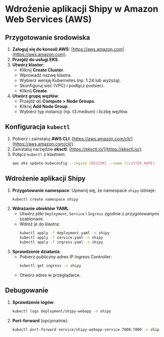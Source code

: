 
# Wdrożenie aplikacji Shipy w Amazon Web Services (AWS)

## Przygotowanie środowiska
1. **Zaloguj się do konsoli AWS**: [https://aws.amazon.com](https://aws.amazon.com).
2. **Przejdź do usługi EKS**.
3. **Utwórz klaster**:
   - Kliknij **Create Cluster**.
   - Wprowadź nazwę klastra.
   - Wybierz wersję Kubernetes (np. 1.24 lub wyższą).
   - Skonfiguruj sieć (VPC) i podłącz podsieci.
   - Kliknij **Create**.
4. **Utwórz grupę węzłów**:
   - Przejdź do **Compute > Node Groups**.
   - Kliknij **Add Node Group**.
   - Wybierz typ instancji (np. t3.medium) i liczbę węzłów.

## Konfiguracja `kubectl`
1. Pobierz i zainstaluj **AWS CLI**: [https://aws.amazon.com/cli/](https://aws.amazon.com/cli/).
2. Zainstaluj narzędzie **eksctl**: [https://eksctl.io/](https://eksctl.io/).
3. Połącz `kubectl` z klastrem:
   ```bash
   aws eks update-kubeconfig --region [REGION] --name [CLUSTER_NAME]
   ```

## Wdrożenie aplikacji Shipy
1. **Przygotowanie namespace**:
   Upewnij się, że namespace `shipy` istnieje:
   ```bash
   kubectl create namespace shipy
   ```
2. **Wdrażanie obiektów YAML**:
   - Utwórz pliki `Deployment`, `Service` i `Ingress` zgodnie z przygotowanymi szablonami.
   - Wdróż je do klastra:
     ```bash
     kubectl apply -f deployment.yaml -n shipy
     kubectl apply -f service.yaml -n shipy
     kubectl apply -f ingress.yaml -n shipy
     ```
3. **Sprawdzenie działania**:
   - Pobierz publiczny adres IP Ingress Controller:
     ```bash
     kubectl get ingress -n shipy
     ```
   - Otwórz adres w przeglądarce.

## Debugowanie
1. **Sprawdzenie logów**:
   ```bash
   kubectl logs deployment/shipy-webapp -n shipy
   ```
2. **Port-forward** (opcjonalnie):
   ```bash
   kubectl port-forward service/shipy-webapp-service 7000:7000 -n shipy
   ```
